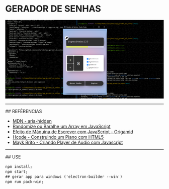 # GERADOR DE SENHAS

<div style="align-items:center">
    <img src="./img/banner4.png" alt="banner">
</div>

<hr>
## REFÊRENCIAS

<ul>
    <li><a href="https://developer.mozilla.org/en-US/docs/Web/Accessibility/ARIA/Attributes/aria-hidden">MDN - aria-hidden</a></li>
    <li><a href="https://www.delftstack.com/pt/howto/javascript/shuffle-array-javascript/">Randomize ou Baralhe um Array em JavaScript</a></li>
    <li><a href="https://youtu.be/zx2axQoY_YM">Efeito de Máquina de Escrever com JavaScript - Origamid</a></li>
    <li><a href="https://youtu.be/yJoHOMN7vgM">Hcode - Construindo um Piano com HTML5</a></li>
    <li><a href="https://youtu.be/vqrjFnq3-uo">Mayk Brito - Criando Player de Áudio com Javascript</a></li>
</ul>

<hr>
## USE

```SH
npm install;
npm start;
## gerar app para windows ('electron-builder --win')
npm run pack-win;
```
